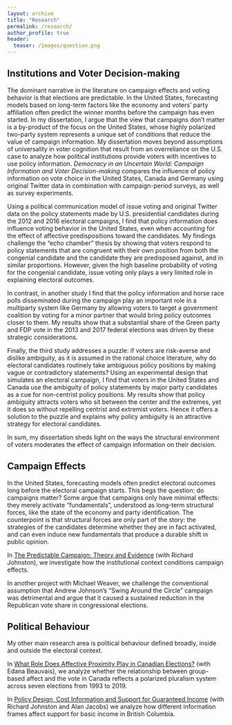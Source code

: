 ```yaml
---
layout: archive
title: "Research"
permalink: /research/
author_profile: true
header:
  teaser: /images/question.png
---
```


## Institutions and Voter Decision-making

The dominant narrative in the literature on campaign effects and voting behavior is that elections are predictable. In the United States, forecasting models based on long-term factors like the economy and voters’ party affiliation often predict the winner months before the campaign has even started. In my dissertation, I argue that the view that campaigns don’t matter is a by-product of the focus on the United States, whose highly polarized two-party system represents a unique set of conditions that reduce the value of campaign information. My dissertation moves beyond assumptions of universality in voter cognition that result from an overreliance on the U.S. case to analyze how political institutions provide voters with incentives to use policy information. _Democracy in an Uncertain World: Campaign Information and Voter Decision-making_ compares the influence of policy information on vote choice in the United States, Canada and Germany using original Twitter data in combination with campaign-period surveys, as well as survey experiments.

Using a political communication model of issue voting and original Twitter data on the policy statements made by U.S. presidential candidates during the 2012 and 2016 electoral campaigns, I find that policy information does influence voting behavior in the United States, even when accounting for the effect of affective predispositions toward the candidates. My findings challenge the “echo chamber” thesis by showing that voters respond to policy statements that are congruent with their own position from both the congenial candidate and the candidate they are predisposed against, and in similar proportions. However, given the high baseline probability of voting for the congenial candidate, issue voting only plays a very limited role in explaining electoral outcomes. 

In contrast, in another study I find that the policy information and horse race polls disseminated during the campaign play an important role in a multiparty system like Germany by allowing voters to target a government coalition by voting for a minor partner that would bring policy outcomes closer to them. My results show that a substantial share of the Green party and FDP vote in the 2013 and 2017 federal elections was driven by these strategic considerations. 

Finally, the third study addresses a puzzle: if voters are risk-averse and dislike ambiguity, as it is assumed in the rational choice literature, why do electoral candidates routinely take ambiguous policy positions by making vague or contradictory statements? Using an experimental design that simulates an electoral campaign, I find that voters in the United States and Canada use the ambiguity of policy statements by major party candidates as a cue for non-centrist policy positions. My results show that policy ambiguity attracts voters who sit between the center and the extremes, yet it does so without repelling centrist and extremist voters. Hence it offers a solution to the puzzle and explains why policy ambiguity is an attractive strategy for electoral candidates.

In sum, my dissertation sheds light on the ways the structural environment of voters moderates the effect of campaign information on their decision.


## Campaign Effects

In the United States, forecasting models often predict electoral outcomes long before the electoral campaign starts. This begs the question: do campaigns matter?  Some argue that campaigns only have minimal effects: they merely activate “fundamentals”, understood as long-term structural forces, like the state of the economy and party identification. The counterpoint is that structural forces are only part of the story: the strategies of the candidates determine whether they are in fact activated, and can even induce new fundamentals that produce a durable shift in public opinion. 

In [The Predictable Campaign: Theory and Evidence](/files/apsa-campaigns-paper-johnston-lachance.pdf) (with Richard Johnston), we investigate how the institutional context conditions campaign effects.

In another project with Michael Weaver, we challenge the conventional assumption that Andrew Johnson’s “Swing Around the Circle” campaign was detrimental and argue that it caused a sustained reduction in the Republican vote share in congressional elections.



## Political Behaviour

My other main research area is political behaviour defined broadly, inside and outside the electoral context. 

In [What Role Does Affective Proximity Play in Canadian Elections?](https://doi.org/10.13140/RG.2.2.29053.49121/1) (with Edana Beauvais), we analyze whether the relationship between group-based affect and the vote in Canada reflects a polarized pluralism system across seven elections from 1993 to 2019. 

In [Policy Design, Cost Information and Support for Guaranteed Income](https://bcbasicincomepanel.ca/papers/?s=%22Policy+Design%2C+Cost+Information+and+Support+for+Guaranteed+Income%22) (with Richard Johnston and Alan Jacobs) we analyze how different information frames affect support for basic income in British Columbia.


